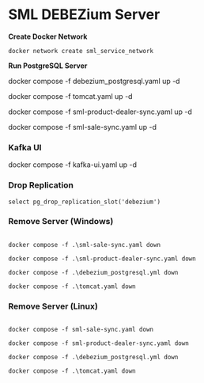 # SML DEBEZium Server

**Create Docker Network**
```
docker network create sml_service_network
```

**Run PostgreSQL Server**

docker compose -f debezium_postgresql.yaml up -d 

docker compose -f tomcat.yaml up -d 

docker compose -f sml-product-dealer-sync.yaml up -d 

docker compose -f sml-sale-sync.yaml up -d

### Kafka UI

docker compose -f kafka-ui.yaml up -d 


### Drop Replication

```
select pg_drop_replication_slot('debezium')  
```

### Remove Server (Windows)

```

docker compose -f .\sml-sale-sync.yaml down

docker compose -f .\sml-product-dealer-sync.yaml down 

docker compose -f .\debezium_postgresql.yml down

docker compose -f .\tomcat.yaml down
```


### Remove Server (Linux)

```

docker compose -f sml-sale-sync.yaml down

docker compose -f sml-product-dealer-sync.yaml down 

docker compose -f .\debezium_postgresql.yml down

docker compose -f .\tomcat.yaml down
```
